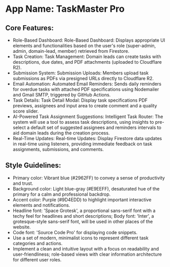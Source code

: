 # **App Name**: TaskMaster Pro

## Core Features:

- Role-Based Dashboard: Role-Based Dashboard: Displays appropriate UI elements and functionalities based on the user's role (super-admin, admin, domain-lead, member) retrieved from Firestore.
- Task Creation: Task Management: Domain leads can create tasks with descriptions, due dates, and PDF attachments (uploaded to Cloudflare R2).
- Submission System: Submission Uploads: Members upload task submissions as PDFs via presigned URLs directly to Cloudflare R2.
- Email Automation: Automated Email Reminders: Sends daily reminders for overdue tasks with attached PDF specifications using Nodemailer and Gmail SMTP, triggered by GitHub Actions.
- Task Details: Task Detail Modal: Display task specifications PDF previews, assignees and input area to create comment and a quality score slider.
- AI-Powered Task Assignment Suggestions: Intelligent Task Router: The system will use a tool to assess task descriptions, using insights to pre-select a default set of suggested assignees and reminders intervals to aid domain leads during the creation process.
- Real-Time Updates: Real-time Updates: Display Firestore data updates in real-time using listeners, providing immediate feedback on task assignments, submissions, and comments.

## Style Guidelines:

- Primary color: Vibrant blue (#2962FF) to convey a sense of productivity and trust.
- Background color: Light blue-gray (#E9EEFF), desaturated hue of the primary for a calm and professional backdrop.
- Accent color: Purple (#9D4EDD) to highlight important interactive elements and notifications.
- Headline font: 'Space Grotesk', a proportional sans-serif font with a techy feel for headlines and short descriptions; Body font: 'Inter', a grotesque-style sans-serif font, will be used in other places of the website.
- Code font: 'Source Code Pro' for displaying code snippets.
- Use a set of modern, minimalist icons to represent different task categories and actions.
- Implement a clean and intuitive layout with a focus on readability and user-friendliness; role-based views with clear information architecture for different user roles.